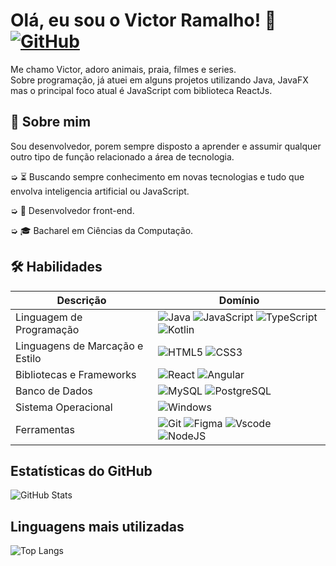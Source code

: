 
# Olá, eu sou o Victor Ramalho!  👋 [![GitHub](https://img.shields.io/badge/GitHub-100000?style=for-the-badge&logo=github&logoColor=white)](https://github.com/VictorRB-PB)

Me chamo Victor, adoro animais, praia, filmes e series.  
Sobre programação, já atuei em alguns projetos utilizando Java, JavaFX mas o principal foco atual é JavaScript com biblioteca ReactJs.

## 🚀 Sobre mim
Sou desenvolvedor, porem sempre disposto a aprender e assumir qualquer outro tipo de função relacionado a área de tecnologia.  

➭ ⏳ Buscando sempre conhecimento em novas tecnologias e tudo que envolva inteligencia artificial ou JavaScript.

➭ 💼 Desenvolvedor front-end.  

➭ 🎓 Bacharel em Ciências da Computação.




## 🛠 Habilidades
|  Descrição | Domínio |
| ------------ | ------------ |
| Linguagem de Programação | ![Java](https://img.shields.io/badge/java-%23ED8B00.svg?style=for-the-badge&logo=openjdk&logoColor=white) ![JavaScript](https://img.shields.io/badge/JavaScript-F7DF1E?style=for-the-badge&logo=javascript&logoColor=black) ![TypeScript](https://img.shields.io/badge/TypeScript-007ACC?style=for-the-badge&logo=typescript&logoColor=white) ![Kotlin](https://img.shields.io/badge/Kotlin-0095D5?&style=for-the-badge&logo=kotlin&logoColor=white)   |
| Linguagens de Marcação e Estilo | ![HTML5](https://img.shields.io/badge/HTML5-E34F26?style=for-the-badge&logo=html5&logoColor=white) ![CSS3](https://img.shields.io/badge/CSS3-1572B6?style=for-the-badge&logo=css3&logoColor=white)  |
|  Bibliotecas e Frameworks | ![React](https://img.shields.io/badge/React-20232A?style=for-the-badge&logo=react&logoColor=61DAFB) ![Angular](https://img.shields.io/badge/Angular-DD0031?style=for-the-badge&logo=angular&logoColor=white)  |
|   Banco de Dados |  ![MySQL](https://img.shields.io/badge/MySQL-00000F?style=for-the-badge&logo=mysql&logoColor=white) ![PostgreSQL](https://img.shields.io/badge/PostgreSQL-000?style=for-the-badge&logo=postgresql) |
| Sistema Operacional  |  ![Windows](https://img.shields.io/badge/Windows-000?style=for-the-badge&logo=windows&logoColor=2CA5E0) |
|  Ferramentas |  ![Git](https://img.shields.io/badge/GIT-E44C30?style=for-the-badge&logo=git&logoColor=white) ![Figma](https://img.shields.io/badge/Figma-696969?style=for-the-badge&logo=figma&logoColor=figma) ![Vscode](https://img.shields.io/badge/Vscode-007ACC?style=for-the-badge&logo=visual-studio-code&logoColor=white) ![NodeJS](https://img.shields.io/badge/node.js-6DA55F?style=for-the-badge&logo=node.js&logoColor=white) |













## Estatísticas do GitHub

![GitHub Stats](https://github-readme-stats.vercel.app/api?username=VictorRB-PB&theme=transparent&bg_color=000&border_color=30A3DC&show_icons=true&icon_color=30A3DC&title_color=E94D5F&text_color=FFF)

## Linguagens mais utilizadas

![Top Langs](https://github-readme-stats-git-masterrstaa-rickstaa.vercel.app/api/top-langs/?username=VictorRB-PB&bg_color=000&border_color=30A3DC&title_color=E94D5F&text_color=FFF)

